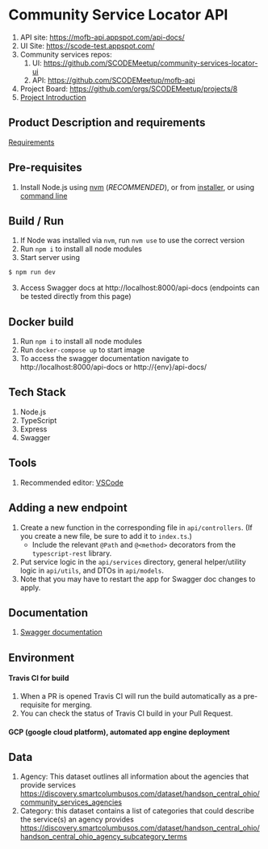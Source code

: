 # Community Service Locator API

1. API site: https://mofb-api.appspot.com/api-docs/
2. UI Site: https://scode-test.appspot.com/
3. Community services repos:
   1. UI: https://github.com/SCODEMeetup/community-services-locator-ui
   2. API: https://github.com/SCODEMeetup/mofb-api
4. Project Board: https://github.com/orgs/SCODEMeetup/projects/8
5. [Project Introduction](https://scodemeetup.github.io/locator-jekyll/)

## Product Description and requirements

[Requirements](https://github.com/SCODEMeetup/mofb-api/blob/master/product-spec.md)

## Pre-requisites

1. Install Node.js using [nvm](https://github.com/nvm-sh/nvm) (_RECOMMENDED_), or from [installer](https://nodejs.org/en/), or using [command line](https://nodejs.org/en/download/package-manager/)

## Build / Run

1. If Node was installed via `nvm`, run `nvm use` to use the correct version
2. Run `npm i` to install all node modules
3. Start server using

```bash
$ npm run dev
```

3. Access Swagger docs at http://localhost:8000/api-docs (endpoints can be tested directly from this page)

## Docker build

1. Run `npm i` to install all node modules
2. Run `docker-compose up` to start image
3. To access the swagger documentation navigate to http://localhost:8000/api-docs or http://{env}/api-docs/

## Tech Stack

1. Node.js
2. TypeScript
3. Express
4. Swagger

## Tools

1. Recommended editor: [VSCode](https://code.visualstudio.com/)

## Adding a new endpoint

1. Create a new function in the corresponding file in `api/controllers`. (If you create a new file, be sure to add it to `index.ts`.) 
   *  Include the relevant `@Path` and `@<method>` decorators from the `typescript-rest` library.
2. Put service logic in the `api/services` directory, general helper/utility logic in `api/utils`, and DTOs in `api/models`.
3. Note that you may have to restart the app for Swagger doc changes to apply.

## Documentation

1.  [Swagger documentation](https://mofb-api.appspot.com/api-docs/)

## Environment

#### Travis CI for build

1. When a PR is opened Travis CI will run the build automatically as a pre-requisite for merging.
2. You can check the status of Travis CI build in your Pull Request.

#### GCP (google cloud platform), automated app engine deployment

## Data

1. Agency: This dataset outlines all information about the agencies that provide services
   https://discovery.smartcolumbusos.com/dataset/handson_central_ohio/community_services_agencies
2. Category: this dataset contains a list of categories that could describe the service(s) an agency provides
   https://discovery.smartcolumbusos.com/dataset/handson_central_ohio/handson_central_ohio_agency_subcategory_terms